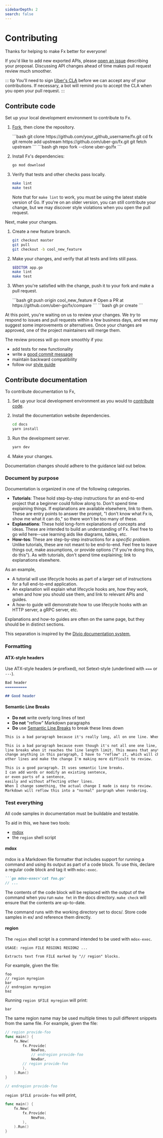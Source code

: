 ```yaml
---
sidebarDepth: 2
search: false
---
```


# Contributing

Thanks for helping to make Fx better for everyone!

If you'd like to add new exported APIs,
please [open an issue](https://github.com/uber-go/fx/issues/new)
describing your proposal.
Discussing API changes ahead of time makes pull request review much smoother.

::: tip
You'll need to sign [Uber's CLA](https://cla-assistant.io/uber-go/fx)
before we can accept any of your contributions.
If necessary, a bot will remind
you to accept the CLA when you open your pull request.
:::

## Contribute code

Set up your local development environment to contribute to Fx.

1. [Fork](https://github.com/uber-go/fx/fork), then clone the repository.

   <code-group>
   <code-block title="Git">
   ```bash
   git clone https://github.com/your_github_username/fx.git
   cd fx
   git remote add upstream https://github.com/uber-go/fx.git
   git fetch upstream
   ```
   </code-block>

   <code-block title="GitHub CLI">
   ```bash
   gh repo fork --clone uber-go/fx
   ```
   </code-block>
   </code-group>

2. Install Fx's dependencies:

   ```bash
   go mod download
   ```

3. Verify that tests and other checks pass locally.

   ```bash
   make lint
   make test
   ```

   Note that for `make lint` to work,
   you must be using the latest stable version of Go.
   If you're on an older version, you can still contribute your change,
   but we may discover style violations when you open the pull request.

Next, make your changes.

1. Create a new feature branch.

   ```bash
   git checkout master
   git pull
   git checkout -b cool_new_feature
   ```

2. Make your changes, and verify that all tests and lints still pass.

   ```bash
   $EDITOR app.go
   make lint
   make test
   ```

3. When you're satisfied with the change,
   push it to your fork and make a pull request.

   <code-group>
   <code-block title="Git">
   ```bash
   git push origin cool_new_feature
   # Open a PR at https://github.com/uber-go/fx/compare
   ```
   </code-block>

   <code-block title="GitHub CLI">
   ```bash
   gh pr create
   ```
   </code-block>
   </code-group>

At this point, you're waiting on us to review your changes.
We *try* to respond to issues and pull requests within a few business days,
and we may suggest some improvements or alternatives.
Once your changes are approved, one of the project maintainers will merge them.

The review process will go more smoothly if you:

- add tests for new functionality
- write a [good commit message](http://tbaggery.com/2008/04/19/a-note-about-git-commit-messages.html)
- maintain backward compatibility
- follow our [style guide](https://github.com/uber-go/guide/blob/master/style.md)

## Contribute documentation

To contribute documentation to Fx,

1. Set up your local development environment
   as you would to [contribute code](#contribute-code).

2. Install the documentation website dependencies.

   ```bash
   cd docs
   yarn install
   ```

3. Run the development server.

   ```bash
   yarn dev
   ```

4. Make your changes.

Documentation changes should adhere to the guidance laid out below.

### Document by purpose

Documentation is organized in one of the following categories.

- **Tutorials**: These hold step-by-step instructions for an end-to-end project
  that a beginner could follow along to.
  Don't spend time explaining things.
  If explanations are available elsewhere, link to them.
  These are entry points to answer the prompt,
  "I don't know what Fx is, show me what it can do,"
  so there won't be too many of these.
- **Explanations**: These hold long-form explanations of concepts and ideas.
  These are intended to build an understanding of Fx.
  Feel free to go wild here--use learning aids like diagrams, tables, etc.
- **How-tos**: These are step-by-step instructions for a *specific problem*.
  Unlike tutorials, these are not meant to be end-to-end.
  Feel free to leave things out, make assumptions,
  or provide options ("if you're doing this, do this").
  As with tutorials, don't spend time explaining;
  link to explanations elsewhere.

As an example,

- A tutorial will use lifecycle hooks as part of
  a larger set of instructions for a full end-to-end application.
- An explanation will explain what lifecycle hooks are, how they work,
  when and how you should use them, and link to relevant APIs and guides.
- A how-to guide will demonstrate how to use lifecycle hooks
  with an HTTP server, a gRPC server, etc.

Explanations and how-to guides are often on the same page,
but they should be in distinct sections.

This separation is inspired by the
[Divio documentation system](https://documentation.divio.com/),

### Formatting

#### ATX-style headers

Use ATX-style headers (`#`-prefixed),
not Setext-style (underlined with `===` or `---`).

```markdown
Bad header
==========

## Good header
```

#### Semantic Line Breaks

- **Do not** write overly long lines of text
- **Do not** "reflow" Markdown paragraphs
- **Do** use [Semantic Line Breaks](https://sembr.org/) to break these lines down

```markdown
This is a bad paragraph because it's really long, all on one line. When I open this in a text editor, I'll have to scroll right.

This is a bad paragraph because even though it's not all one one line, it adds
line breaks when it reaches the line length limit. This means that anytime I
change anything in this paragraph, I have to "reflow" it, which will change
other lines and make the change I'm making more difficult to review.

This is a good paragraph. It uses semantic line breaks.
I can add words or modify an existing sentence,
or even parts of a sentence,
easily and without affecting other lines.
When I change something, the actual change I made is easy to review.
Markdown will reflow this into a "normal" pargraph when rendering.
```

### Test everything

All code samples in documentation must be buildable and testable.

To aid in this, we have two tools:

- [mdox](https://github.com/bwplotka/mdox/)
- the `region` shell script

#### mdox

mdox is a Markdown file formatter that includes support for
running a command and using its output as part of a code block.
To use this, declare a regular code block and tag it with `mdoc-exec`.

```markdown
```go mdox-exec='cat foo.go'
// ...
```

The contents of the code block will be replaced
with the output of the command when you run `make fmt`
in the docs directory.
`make check` will ensure that the contents are up-to-date.

The command runs with the working directory set to docs/.
Store code samples in ex/ and reference them directly.

#### region

The `region` shell script is a command intended to be used with `mdox-exec`.

```plain mdox-exec='region' mdox-expect-exit-code='1'
USAGE: region FILE REGION1 REGION2 ...

Extracts text from FILE marked by "// region" blocks.
```

For example, given the file:

```
foo
// region myregion
bar
// endregion myregion
baz
```

Running `region $FILE myregion` will print:

```
bar
```

The same region name may be used multiple times
to pull different snippets from the same file.
For example, given the file:

```go
// region provide-foo
func main() {
	fx.New(
		fx.Provide(
			NewFoo,
			// endregion provide-foo
			NewBar,
		// region provide-foo
		),
	).Run()
}

// endregion provide-foo
```

`region $FILE provide-foo` will print,

```go
func main() {
	fx.New(
		fx.Provide(
			NewFoo,
		),
	).Run()
}
```
